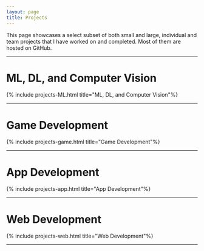 ```yaml
---
layout: page
title: Projects
---
```



<!-- TODO: try style= instead -->
<div class="index-body" style="align-text:justify">
This page showcases a select subset of both small and large, individual and team projects that I have worked on and completed. Most of them are hosted on GitHub. 
</div>


---

# ML, DL, and Computer Vision

{% include projects-ML.html title="ML, DL, and Computer Vision"%}


---

# Game Development

{% include projects-game.html title="Game Development"%}

---

# App Development


{% include projects-app.html title="App Development"%}


---


# Web Development

{% include projects-web.html title="Web Development"%}


---